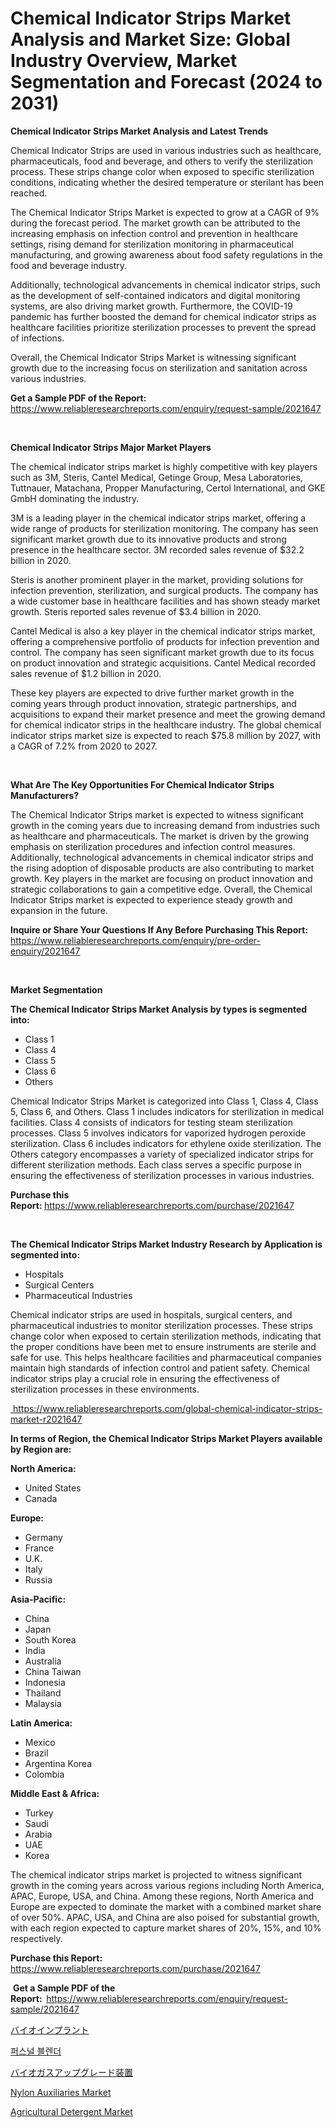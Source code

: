 <p><h1>Chemical Indicator Strips Market Analysis and Market Size: Global Industry Overview, Market Segmentation and Forecast (2024 to 2031)</h1></p><p><strong>Chemical Indicator Strips Market Analysis and Latest Trends</strong></p>
<p><p>Chemical Indicator Strips are used in various industries such as healthcare, pharmaceuticals, food and beverage, and others to verify the sterilization process. These strips change color when exposed to specific sterilization conditions, indicating whether the desired temperature or sterilant has been reached.</p><p>The Chemical Indicator Strips Market is expected to grow at a CAGR of 9% during the forecast period. The market growth can be attributed to the increasing emphasis on infection control and prevention in healthcare settings, rising demand for sterilization monitoring in pharmaceutical manufacturing, and growing awareness about food safety regulations in the food and beverage industry.</p><p>Additionally, technological advancements in chemical indicator strips, such as the development of self-contained indicators and digital monitoring systems, are also driving market growth. Furthermore, the COVID-19 pandemic has further boosted the demand for chemical indicator strips as healthcare facilities prioritize sterilization processes to prevent the spread of infections.</p><p>Overall, the Chemical Indicator Strips Market is witnessing significant growth due to the increasing focus on sterilization and sanitation across various industries.</p></p>
<p><strong>Get a Sample PDF of the Report:&nbsp;</strong> <a href="https://www.reliableresearchreports.com/enquiry/request-sample/2021647">https://www.reliableresearchreports.com/enquiry/request-sample/2021647</a></p>
<p>&nbsp;</p>
<p><strong>Chemical Indicator Strips Major Market Players</strong></p>
<p><p>The chemical indicator strips market is highly competitive with key players such as 3M, Steris, Cantel Medical, Getinge Group, Mesa Laboratories, Tuttnauer, Matachana, Propper Manufacturing, Certol International, and GKE GmbH dominating the industry.</p><p>3M is a leading player in the chemical indicator strips market, offering a wide range of products for sterilization monitoring. The company has seen significant market growth due to its innovative products and strong presence in the healthcare sector. 3M recorded sales revenue of $32.2 billion in 2020.</p><p>Steris is another prominent player in the market, providing solutions for infection prevention, sterilization, and surgical products. The company has a wide customer base in healthcare facilities and has shown steady market growth. Steris reported sales revenue of $3.4 billion in 2020.</p><p>Cantel Medical is also a key player in the chemical indicator strips market, offering a comprehensive portfolio of products for infection prevention and control. The company has seen significant market growth due to its focus on product innovation and strategic acquisitions. Cantel Medical recorded sales revenue of $1.2 billion in 2020.</p><p>These key players are expected to drive further market growth in the coming years through product innovation, strategic partnerships, and acquisitions to expand their market presence and meet the growing demand for chemical indicator strips in the healthcare industry. The global chemical indicator strips market size is expected to reach $75.8 million by 2027, with a CAGR of 7.2% from 2020 to 2027.</p></p>
<p>&nbsp;</p>
<p><strong>What Are The Key Opportunities For Chemical Indicator Strips Manufacturers?</strong></p>
<p><p>The Chemical Indicator Strips market is expected to witness significant growth in the coming years due to increasing demand from industries such as healthcare and pharmaceuticals. The market is driven by the growing emphasis on sterilization procedures and infection control measures. Additionally, technological advancements in chemical indicator strips and the rising adoption of disposable products are also contributing to market growth. Key players in the market are focusing on product innovation and strategic collaborations to gain a competitive edge. Overall, the Chemical Indicator Strips market is expected to experience steady growth and expansion in the future.</p></p>
<p><strong>Inquire or Share Your Questions If Any Before Purchasing This Report:</strong> <a href="https://www.reliableresearchreports.com/enquiry/pre-order-enquiry/2021647">https://www.reliableresearchreports.com/enquiry/pre-order-enquiry/2021647</a></p>
<p>&nbsp;</p>
<p><strong>Market Segmentation</strong></p>
<p><strong>The Chemical Indicator Strips Market Analysis by types is segmented into:</strong></p>
<p><ul><li>Class 1</li><li>Class 4</li><li>Class 5</li><li>Class 6</li><li>Others</li></ul></p>
<p><p>Chemical Indicator Strips Market is categorized into Class 1, Class 4, Class 5, Class 6, and Others. Class 1 includes indicators for sterilization in medical facilities. Class 4 consists of indicators for testing steam sterilization processes. Class 5 involves indicators for vaporized hydrogen peroxide sterilization. Class 6 includes indicators for ethylene oxide sterilization. The Others category encompasses a variety of specialized indicator strips for different sterilization methods. Each class serves a specific purpose in ensuring the effectiveness of sterilization processes in various industries.</p></p>
<p><strong>Purchase this Report:&nbsp;</strong><a href="https://www.reliableresearchreports.com/purchase/2021647">https://www.reliableresearchreports.com/purchase/2021647</a></p>
<p>&nbsp;</p>
<p><strong>The Chemical Indicator Strips Market Industry Research by Application is segmented into:</strong></p>
<p><ul><li>Hospitals</li><li>Surgical Centers</li><li>Pharmaceutical Industries</li></ul></p>
<p><p>Chemical indicator strips are used in hospitals, surgical centers, and pharmaceutical industries to monitor sterilization processes. These strips change color when exposed to certain sterilization methods, indicating that the proper conditions have been met to ensure instruments are sterile and safe for use. This helps healthcare facilities and pharmaceutical companies maintain high standards of infection control and patient safety. Chemical indicator strips play a crucial role in ensuring the effectiveness of sterilization processes in these environments.</p></p>
<p><a href="https://www.reliableresearchreports.com/global-chemical-indicator-strips-market-r2021647">&nbsp;https://www.reliableresearchreports.com/global-chemical-indicator-strips-market-r2021647</a></p>
<p><strong>In terms of Region, the Chemical Indicator Strips Market Players available by Region are:</strong></p>
<p>
    <p> <strong> North America: </strong>
        <ul>
            <li>United States</li>
            <li>Canada</li>
        </ul>
        </p> 
    <p> <strong> Europe: </strong>
        <ul>
            <li>Germany</li>
            <li>France</li>
            <li>U.K.</li>
            <li>Italy</li>
            <li>Russia</li>
        </ul>
        </p> 
    <p> <strong> Asia-Pacific: </strong>
        <ul>
            <li>China</li>
            <li>Japan</li>
            <li>South Korea</li>
            <li>India</li>
            <li>Australia</li>
            <li>China Taiwan</li>
            <li>Indonesia</li>
            <li>Thailand</li>
            <li>Malaysia</li>
        </ul>
        </p> 
    <p> <strong> Latin America: </strong>
        <ul>
            <li>Mexico</li>
            <li>Brazil</li>
            <li>Argentina Korea</li>
            <li>Colombia</li>
        </ul>
        </p> 
    <p> <strong> Middle East & Africa: </strong>
        <ul>
            <li>Turkey</li>
            <li>Saudi</li>
            <li>Arabia</li>
            <li>UAE</li>
            <li>Korea</li>
        </ul>
    </p>
    </p>
<p><p>The chemical indicator strips market is projected to witness significant growth in the coming years across various regions including North America, APAC, Europe, USA, and China. Among these regions, North America and Europe are expected to dominate the market with a combined market share of over 50%. APAC, USA, and China are also poised for substantial growth, with each region expected to capture market shares of 20%, 15%, and 10% respectively.</p></p>
<p><strong>Purchase this Report: </strong><a href="https://www.reliableresearchreports.com/purchase/2021647">https://www.reliableresearchreports.com/purchase/2021647</a></p>
<p>&nbsp;<strong>Get a Sample PDF of the Report:&nbsp;&nbsp;</strong><a href="https://www.reliableresearchreports.com/enquiry/request-sample/2021647">https://www.reliableresearchreports.com/enquiry/request-sample/2021647</a></p>
<p><strong></strong></p>
<p><p><a href="https://github.com/marbadji/Market-Research-Report-List-1/blob/main/548500850898.md">バイオインプラント</a></p><p><a href="https://github.com/PercyHagernes9778/Market-Research-Report-List-1/blob/main/369013945642.md">퍼스널 블렌더</a></p><p><a href="https://github.com/ddwcuskozol07187/Market-Research-Report-List-2/blob/main/353183850897.md">バイオガスアップグレード装置</a></p><p><a href="https://issuu.com/reportprime-2/docs/nylon-auxiliaries-market-size-2030.pptx">Nylon Auxiliaries Market</a></p><p><a href="https://issuu.com/reportprime-2/docs/agricultural-detergent-market-size-2030.pptx">Agricultural Detergent Market</a></p></p>